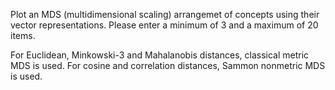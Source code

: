 Plot an MDS (multidimensional scaling) arrangemet of concepts using their vector representations.
Please enter a minimum of 3 and a maximum of 20 items.

For Euclidean, Minkowski-3 and Mahalanobis distances, classical metric MDS is used.
For cosine and correlation distances, Sammon nonmetric MDS is used.
